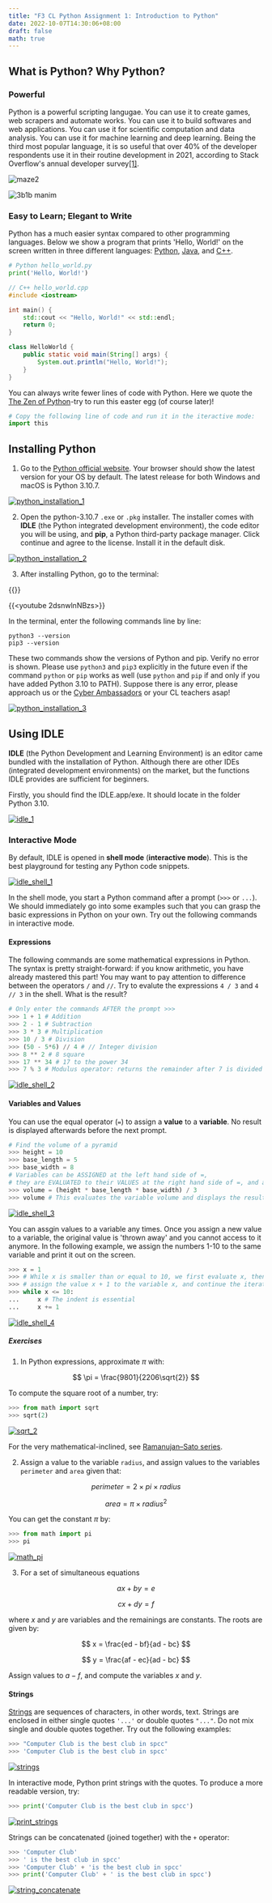 ```yaml
---
title: "F3 CL Python Assignment 1: Introduction to Python"
date: 2022-10-07T14:30:06+08:00
draft: false
math: true
---
```


## What is Python? Why Python?

### Powerful

Python is a powerful scripting langugae. You can use it to create games, web scrapers and automate works. You can use it to build softwares and web applications. You can use it for scientific computation and data analysis. You can use it for machine learning and deep learning. Being the third most popular language, it is so useful that over 40% of the developer respondents use it in their routine development in 2021, according to Stack Overflow's annual developer survey[[1]](https://insights.stackoverflow.com/survey/2021#most-popular-technologies-language-prof).

![maze2](https://i.im.ge/2022/10/04/1VJIwq.maze2.png "Using python to solve a maze and visulaize the path")

![3b1b manim](https://raw.githubusercontent.com/3b1b/manim/master/logo/graph.png 
"Math animation rendered with a python package [3b1b/manim](https://github.com/3b1b/manim)")

### Easy to Learn; Elegant to Write

Python has a much easier syntax compared to other programming languages. Below we show a program that prints 'Hello, World!' on the screen written in three different languages: [Python](https://en.wikipedia.org/wiki/Python_(programming_language)), [Java](https://en.wikipedia.org/wiki/Java_(programming_language)), and [C++](https://en.wikipedia.org/wiki/C%2B%2B).

```python
# Python hello_world.py
print('Hello, World!')
```

```c++
// C++ hello_world.cpp
#include <iostream>

int main() {
    std::cout << "Hello, World!" << std::endl;
    return 0;
}
```

```java
class HelloWorld {
    public static void main(String[] args) {
        System.out.println("Hello, World!");
    }
}
```

You can always write fewer lines of code with Python. Here we quote the [The Zen of Python](https://peps.python.org/pep-0020/)-try to run this easter egg (of course later)!

```python
# Copy the following line of code and run it in the iteractive mode:
import this
```

## Installing Python

1. Go to the [Python official website](https://www.python.org/). Your browser should show the latest version for your OS by default. The latest release for both Windows and macOS is Python 3.10.7.

[![python_installation_1](https://i.im.ge/2022/10/07/1v7kOh.python-installation-1.png)](https://im.ge/i/1v7kOh)

2. Open the python-3.10.7 `.exe` or `.pkg` installer. The installer comes with **IDLE** (the Python integrated development environment), the code editor you will be using, and **pip**, a Python third-party package manager. Click continue and agree to the license. Install it in the default disk.

[![python_installation_2](https://i.im.ge/2022/10/07/1vDE7q.python-installation-2.png)](https://im.ge/i/1vDE7q)

3. After installing Python, go to the terminal:

{{<youtube aKRYQsKR46I>}}

{{<youtube 2dsnwlnNBzs>}}

In the terminal, enter the following commands line by line:

```
python3 --version
pip3 --version
```

These two commands show the versions of Python and pip. Verify no error is shown. Please use `python3` and `pip3` explicitly in the future even if the command `python` or `pip` works as well (use `python` and `pip` if and only if you have added Python 3.10 to PATH). Suppose there is any error, please approach us or the [Cyber Ambassadors](https://www.instagram.com/spcccyberambassadors/) or your CL teachers asap!

[![python_installation_3](https://i.im.ge/2022/10/07/1vinbr.python-installation-3.png)](https://im.ge/i/1vinbr)

## Using IDLE

**IDLE** (the Python Development and Learning Environment) is an editor came bundled with the installation of Python. Although there are other IDEs (integrated development environments) on the market, but the functions IDLE provides are sufficient for beginners.

Firstly, you should find the IDLE.app/exe. It should locate in the folder Python 3.10.

[![idle_1](https://i.im.ge/2022/10/07/1v0uhJ.idle-1.png)](https://im.ge/i/1v0uhJ)

### Interactive Mode

By default, IDLE is opened in **shell mode** (**interactive mode**). This is the best playground for testing any Python code snippets.

[![idle_shell_1](https://i.im.ge/2022/10/07/1v0W0a.idle-shell-1.png)](https://im.ge/i/1v0W0a)

In the shell mode, you start a Python command after a prompt (`>>>` or `...`). We should immediately go into some examples such that you can grasp the basic expressions in Python on your own. Try out the following commands in interactive mode.

#### Expressions

The following commands are some mathematical expressions in Python. The syntax is pretty straight-forward: if you know arithmetic, you have already mastered this part! You may want to pay attention to difference between the operators `/` and `//`. Try to evalute the expressions `4 / 3` and `4 // 3` in the shell. What is the result?

```python
# Only enter the commands AFTER the prompt >>>
>>> 1 + 1 # Addition
>>> 2 - 1 # Subtraction
>>> 3 * 3 # Multiplication
>>> 10 / 3 # Division
>>> (50 - 5*6) // 4 # // Integer division
>>> 8 ** 2 # 8 square
>>> 17 ** 34 # 17 to the power 34
>>> 7 % 3 # Modulus operator: returns the remainder after 7 is divided by 3
```

[![idle_shell_2](https://i.im.ge/2022/10/07/1v5QDY.idle-shell-2.png)](https://im.ge/i/1v5QDY)

#### Variables and Values

You can use the equal operator (`=`) to assign a **value** to a **variable**. No result is displayed afterwards before the next prompt.

```python
# Find the volume of a pyramid
>>> height = 10
>>> base_length = 5
>>> base_width = 8
# Variables can be ASSIGNED at the left hand side of =, 
# they are EVALUATED to their VALUES at the right hand side of =, and anywhere else
>>> volume = (height * base_length * base_width) / 3
>>> volume # This evaluates the variable volume and displays the result
```

[![idle_shell_3](https://i.im.ge/2022/10/07/1J4gnq.idle-shell-3.png)](https://im.ge/i/1J4gnq)

You can assgin values to a variable any times. Once you assign a new value to a variable, the original value is 'thrown away' and you cannot access to it anymore. In the following example, we assign the numbers 1-10 to the same variable and print it out on the screen.

```python
>>> x = 1
>>> # While x is smaller than or equal to 10, we first evaluate x, then
>>> # assign the value x + 1 to the variable x, and continue the iteration
>>> while x <= 10:
...     x # The indent is essential
...     x += 1
```

[![idle_shell_4](https://i.im.ge/2022/10/08/1Bqs4F.idle-shell-4.png)](https://im.ge/i/1Bqs4F)

##### Exercises

1. In Python expressions, approximate $\pi$ with:

$$
\pi = \frac{9801}{2206\sqrt{2}}
$$

To compute the square root of a number, try:

```python
>>> from math import sqrt
>>> sqrt(2)
```

[![sqrt_2](https://i.im.ge/2022/10/09/1GLsEr.sqrt-2.png)](https://im.ge/i/1GLsEr)

For the very mathematical-inclined, see [Ramanujan–Sato series](https://en.wikipedia.org/wiki/Ramanujan%E2%80%93Sato_series).

2. Assign a value to the variable `radius`, and assign values to the variables `perimeter` and `area` given that:

$$
perimeter = 2 \times pi \times radius
$$

$$
area = \pi \times radius^2
$$

You can get the constant $\pi$ by:

```python
>>> from math import pi
>>> pi
```

[![math_pi](https://i.im.ge/2022/10/09/1GL8dD.math-pi.png)](https://im.ge/i/1GL8dD)

3. For a set of simultaneous equations

$$
ax + by = e
$$

$$
cx + dy = f
$$

where $x$ and $y$ are variables and the remainings are constants. The roots are given by:

$$
x = \frac{ed - bf}{ad - bc}
$$

$$
y = \frac{af - ec}{ad - bc}
$$

Assign values to $a-f$, and compute the variables $x$ and $y$.

#### Strings

[Strings](https://en.wikipedia.org/wiki/String_(computer_science)) are sequences of characters, in other words, text. Strings are enclosed in either single quotes `'...'` or double quotes `"..."`. Do not mix single and double quotes together. Try out the following examples:

```python
>>> "Computer Club is the best club in spcc"
>>> 'Computer Club is the best club in spcc'
```

[![strings](https://i.im.ge/2022/10/09/1GUXLa.strings.png)](https://im.ge/i/1GUXLa)

In interactive mode, Python print strings with the quotes. To produce a more readable version, try:

```python
>>> print('Computer Club is the best club in spcc')
```

[![print_strings](https://i.im.ge/2022/10/09/1GUlxJ.print-strings.png)](https://im.ge/i/1GUlxJ)

Strings can be concatenated (joined together) with the `+` operator:

```python
>>> 'Computer Club'
>>> ' is the best club in spcc'
>>> 'Computer Club' + 'is the best club in spcc'
>>> print('Computer Club' + ' is the best club in spcc')
```

[![string_concatenate](https://i.im.ge/2022/10/09/1GhLhG.string-concatenate.png)](https://im.ge/i/1GhLhG)
